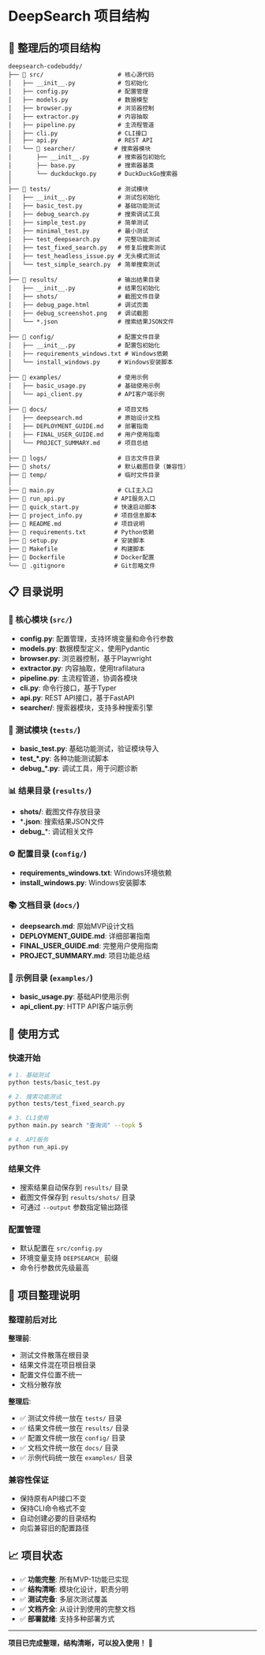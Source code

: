 # DeepSearch 项目结构

## 📁 整理后的项目结构

```
deepsearch-codebuddy/
├── 📁 src/                     # 核心源代码
│   ├── __init__.py            # 包初始化
│   ├── config.py              # 配置管理
│   ├── models.py              # 数据模型
│   ├── browser.py             # 浏览器控制
│   ├── extractor.py           # 内容抽取
│   ├── pipeline.py            # 主流程管道
│   ├── cli.py                 # CLI接口
│   ├── api.py                 # REST API
│   └── 📁 searcher/           # 搜索器模块
│       ├── __init__.py        # 搜索器包初始化
│       ├── base.py            # 搜索器基类
│       └── duckduckgo.py      # DuckDuckGo搜索器
│
├── 📁 tests/                   # 测试模块
│   ├── __init__.py            # 测试包初始化
│   ├── basic_test.py          # 基础功能测试
│   ├── debug_search.py        # 搜索调试工具
│   ├── simple_test.py         # 简单测试
│   ├── minimal_test.py        # 最小测试
│   ├── test_deepsearch.py     # 完整功能测试
│   ├── test_fixed_search.py   # 修复后搜索测试
│   ├── test_headless_issue.py # 无头模式测试
│   └── test_simple_search.py  # 简单搜索测试
│
├── 📁 results/                 # 输出结果目录
│   ├── __init__.py            # 结果包初始化
│   ├── shots/                 # 截图文件目录
│   ├── debug_page.html        # 调试页面
│   ├── debug_screenshot.png   # 调试截图
│   └── *.json                 # 搜索结果JSON文件
│
├── 📁 config/                  # 配置文件目录
│   ├── __init__.py            # 配置包初始化
│   ├── requirements_windows.txt # Windows依赖
│   └── install_windows.py     # Windows安装脚本
│
├── 📁 examples/                # 使用示例
│   ├── basic_usage.py         # 基础使用示例
│   └── api_client.py          # API客户端示例
│
├── 📁 docs/                    # 项目文档
│   ├── deepsearch.md          # 原始设计文档
│   ├── DEPLOYMENT_GUIDE.md    # 部署指南
│   ├── FINAL_USER_GUIDE.md    # 用户使用指南
│   └── PROJECT_SUMMARY.md     # 项目总结
│
├── 📁 logs/                    # 日志文件目录
├── 📁 shots/                   # 默认截图目录（兼容性）
├── 📁 temp/                    # 临时文件目录
│
├── 📄 main.py                  # CLI主入口
├── 📄 run_api.py              # API服务入口
├── 📄 quick_start.py          # 快速启动脚本
├── 📄 project_info.py         # 项目信息脚本
├── 📄 README.md               # 项目说明
├── 📄 requirements.txt        # Python依赖
├── 📄 setup.py                # 安装脚本
├── 📄 Makefile                # 构建脚本
├── 📄 Dockerfile              # Docker配置
└── 📄 .gitignore              # Git忽略文件
```

## 📋 目录说明

### 🔧 核心模块 (`src/`)
- **config.py**: 配置管理，支持环境变量和命令行参数
- **models.py**: 数据模型定义，使用Pydantic
- **browser.py**: 浏览器控制，基于Playwright
- **extractor.py**: 内容抽取，使用trafilatura
- **pipeline.py**: 主流程管道，协调各模块
- **cli.py**: 命令行接口，基于Typer
- **api.py**: REST API接口，基于FastAPI
- **searcher/**: 搜索器模块，支持多种搜索引擎

### 🧪 测试模块 (`tests/`)
- **basic_test.py**: 基础功能测试，验证模块导入
- **test_*.py**: 各种功能测试脚本
- **debug_*.py**: 调试工具，用于问题诊断

### 📊 结果目录 (`results/`)
- **shots/**: 截图文件存放目录
- ***.json**: 搜索结果JSON文件
- **debug_***: 调试相关文件

### ⚙️ 配置目录 (`config/`)
- **requirements_windows.txt**: Windows环境依赖
- **install_windows.py**: Windows安装脚本

### 📚 文档目录 (`docs/`)
- **deepsearch.md**: 原始MVP设计文档
- **DEPLOYMENT_GUIDE.md**: 详细部署指南
- **FINAL_USER_GUIDE.md**: 完整用户使用指南
- **PROJECT_SUMMARY.md**: 项目功能总结

### 🚀 示例目录 (`examples/`)
- **basic_usage.py**: 基础API使用示例
- **api_client.py**: HTTP API客户端示例

## 🎯 使用方式

### 快速开始
```bash
# 1. 基础测试
python tests/basic_test.py

# 2. 搜索功能测试
python tests/test_fixed_search.py

# 3. CLI使用
python main.py search "查询词" --topk 5

# 4. API服务
python run_api.py
```

### 结果文件
- 搜索结果自动保存到 `results/` 目录
- 截图文件保存到 `results/shots/` 目录
- 可通过 `--output` 参数指定输出路径

### 配置管理
- 默认配置在 `src/config.py`
- 环境变量支持 `DEEPSEARCH_` 前缀
- 命令行参数优先级最高

## 🔄 项目整理说明

### 整理前后对比

**整理前**:
- 测试文件散落在根目录
- 结果文件混在项目根目录
- 配置文件位置不统一
- 文档分散存放

**整理后**:
- ✅ 测试文件统一放在 `tests/` 目录
- ✅ 结果文件统一放在 `results/` 目录
- ✅ 配置文件统一放在 `config/` 目录
- ✅ 文档文件统一放在 `docs/` 目录
- ✅ 示例代码统一放在 `examples/` 目录

### 兼容性保证
- 保持原有API接口不变
- 保持CLI命令格式不变
- 自动创建必要的目录结构
- 向后兼容旧的配置路径

## 📈 项目状态

- ✅ **功能完整**: 所有MVP-1功能已实现
- ✅ **结构清晰**: 模块化设计，职责分明
- ✅ **测试完备**: 多层次测试覆盖
- ✅ **文档齐全**: 从设计到使用的完整文档
- ✅ **部署就绪**: 支持多种部署方式

---

**项目已完成整理，结构清晰，可以投入使用！** 🎉